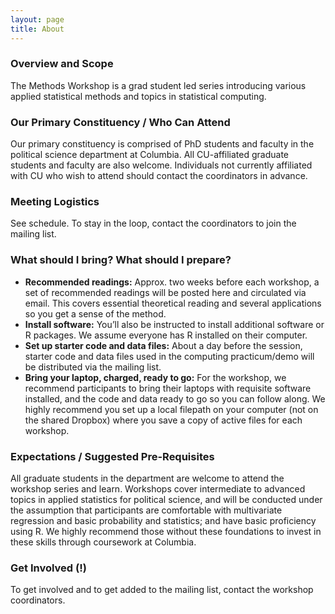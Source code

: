 ```yaml
---
layout: page
title: About
---
```


### Overview and Scope

The Methods Workshop is a grad student led series introducing various applied statistical methods and topics in statistical computing.

### Our Primary Constituency / Who Can Attend

Our primary constituency is comprised of PhD students and faculty in the political science department at Columbia. All CU-affiliated graduate students and faculty are also welcome. Individuals not currently affiliated with CU who wish to attend should contact the coordinators in advance.

### Meeting Logistics

See schedule. To stay in the loop, contact the coordinators to join the mailing list.

### What should I bring? What should I prepare?

- **Recommended readings:** Approx. two weeks before each workshop, a set of recommended readings will be posted here and circulated via email. This covers essential theoretical reading and several applications so you get a sense of the method.
- **Install software:** You’ll also be instructed to install additional software or R packages. We assume everyone has R installed on their computer.
- **Set up starter code and data files:** About a day before the session, starter code and data files used in the computing practicum/demo will be distributed via the mailing list.
- **Bring your laptop, charged, ready to go:** For the workshop, we recommend participants to bring their laptops with requisite software installed, and the code and data ready to go so you can follow along. We highly recommend you set up a local filepath on your computer (not on the shared Dropbox) where you save a copy of active files for each workshop.

### Expectations / Suggested Pre-Requisites

All graduate students in the department are welcome to attend the workshop series and learn. Workshops cover intermediate to advanced topics in applied statistics for political science, and will be conducted under the assumption that participants are comfortable with multivariate regression and basic probability and statistics; and have basic proficiency using R. We highly recommend those without these foundations to invest in these skills through coursework at Columbia.

### Get Involved (!)

To get involved and to get added to the mailing list, contact the workshop coordinators.